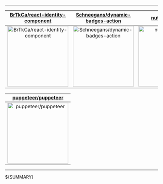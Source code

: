 ## 



---

| [BrTkCa/react-identity-component](https://github.com/BrTkCa/react-identity-component) | [Schneegans/dynamic-badges-action](https://github.com/Schneegans/dynamic-badges-action) | [nut-tree/nut.js](https://github.com/nut-tree/nut.js) |
| :-: | :-: | :-: |
| <a href="https://github.com/BrTkCa/react-identity-component"><img src="https://github.com/BrTkCa/react-identity-component/raw/master/DISPLAY.jpg" alt="BrTkCa/react-identity-component" title="BrTkCa/react-identity-component" width="200" height="200"></a> | <a href="https://github.com/Schneegans/dynamic-badges-action"><img src="https://github.com/BrTkCa/react-identity-component/raw/master/DISPLAY.jpg" alt="Schneegans/dynamic-badges-action" title="Schneegans/dynamic-badges-action" width="200" height="200"></a> | <a href="https://github.com/nut-tree/nut.js"><img src="https://github.com/BrTkCa/react-identity-component/raw/master/DISPLAY.jpg" alt="nut-tree/nut.js" title="nut-tree/nut.js" width="200" height="200"></a> |

| [puppeteer/puppeteer](https://github.com/puppeteer/puppeteer) |
| :-: |
| <a href="https://github.com/puppeteer/puppeteer"><img src="https://github.com/BrTkCa/react-identity-component/raw/master/DISPLAY.jpg" alt="puppeteer/puppeteer" title="puppeteer/puppeteer" width="200" height="200"></a> |



---

${SUMMARY}